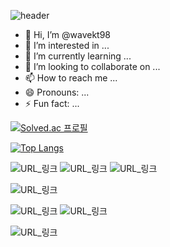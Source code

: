 ![header](https://capsule-render.vercel.app/api?type=waving&color=4776E6&height=300&section=header&text=wavekt98&fontSize=60)

- 👋 Hi, I’m @wavekt98
- 👀 I’m interested in ...
- 🌱 I’m currently learning ...
- 💞️ I’m looking to collaborate on ...
- 📫 How to reach me ...
- 😄 Pronouns: ...
- ⚡ Fun fact: ...

[![Solved.ac
프로필](http://mazassumnida.wtf/api/v2/generate_badge?boj=padostar98)](https://solved.ac/padostar98)

[![Top Langs](https://github-readme-stats.vercel.app/api/top-langs/?username=wavekt98)](https://github.com/anuraghazra/github-readme-stats)

![URL_링크](https://img.shields.io/badge/Java-ED8B00?style=for-the-badge&logo=openjdk&logoColor=white)
![URL_링크](https://img.shields.io/badge/Spring-6DB33F?style=for-the-badge&logo=spring&logoColor=white)
![URL_링크](https://img.shields.io/badge/Postman-FF6C37?style=for-the-badge&logo=postman&logoColor=white)

![URL_링크](https://img.shields.io/badge/Python-14354C?style=for-the-badge&logo=python&logoColor=white) 

![URL_링크](https://img.shields.io/badge/MySQL-00000F?style=for-the-badge&logo=mysql&logoColor=white)
![URL_링크](https://img.shields.io/badge/MongoDB-4EA94B?style=for-the-badge&logo=mongodb&logoColor=white)

![URL_링크](https://img.shields.io/badge/GIT-E44C30?style=for-the-badge&logo=git&logoColor=white)
<!---
wavekt98/wavekt98 is a ✨ special ✨ repository because its `README.md` (this file) appears on your GitHub profile.
You can click the Preview link to take a look at your changes.
--->
